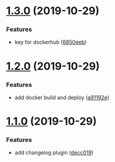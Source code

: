 # [1.3.0](https://github.com/corphub/corphub-frontend/compare/v1.2.0...v1.3.0) (2019-10-29)


### Features

* key for dockerhub ([6850eeb](https://github.com/corphub/corphub-frontend/commit/6850eeb5488ea80653f4948b5c17c1e5a6d22d32))

# [1.2.0](https://github.com/corphub/corphub-frontend/compare/v1.1.0...v1.2.0) (2019-10-29)


### Features

* add docker build and deploy ([a91192e](https://github.com/corphub/corphub-frontend/commit/a91192eb09060e27015d46e8c92e84f10aa62004))

# [1.1.0](https://github.com/corphub/corphub-frontend/compare/v1.0.0...v1.1.0) (2019-10-29)


### Features

* add changelog plugin ([decc019](https://github.com/corphub/corphub-frontend/commit/decc019d912cc3d21d488218e841cb99c3e503e8))
